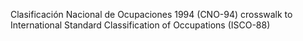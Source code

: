 Clasificación Nacional de Ocupaciones 1994 (CNO-94) crosswalk to International Standard Classification of Occupations (ISCO-88)

